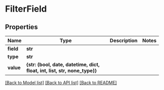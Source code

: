 # FilterField


## Properties
Name | Type | Description | Notes
------------ | ------------- | ------------- | -------------
**field** | **str** |  | 
**type** | **str** |  | 
**value** | **{str: (bool, date, datetime, dict, float, int, list, str, none_type)}** |  | 

[[Back to Model list]](../README.md#documentation-for-models) [[Back to API list]](../README.md#documentation-for-api-endpoints) [[Back to README]](../README.md)


